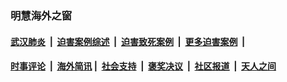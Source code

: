 
### 明慧海外之窗

####  [武汉肺炎](indexes/365.md?t=04182001) &nbsp;|&nbsp;  [迫害案例综述](indexes/328.md?t=04182001) &nbsp;|&nbsp; [迫害致死案例](indexes/277.md?t=04182001)  &nbsp;|&nbsp; [更多迫害案例](indexes/81.md?t=04182001)  &nbsp;|&nbsp; 
####  [时事评论](indexes/19.md?t=04182001) &nbsp;|&nbsp; [海外简讯](indexes/245.md?t=04182001)&nbsp;|&nbsp;  [社会支持](indexes/140.md?t=04182001) &nbsp;|&nbsp; [褒奖决议](indexes/282.md?t=04182001) &nbsp;|&nbsp; [社区报道](indexes/91.md?t=04182001)  &nbsp;|&nbsp; [天人之间](indexes/78.md?t=04182001) 

